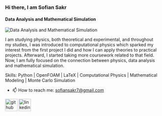 ### Hi there, I am Sofian Sakr
#### Data Analysis and Mathematical Simulation
![Data Analysis and Mathematical Simulation](https://arturssmirnovs.github.io/github-profile-readme-generator/images/banner.png)

I am studying physics, both theoretical and experimental, and throughout my studies, I was introduced to computational physics which sparked my interest from the first project I did and how I can apply theories to practical projects. Afterward, I started taking more coursework related to that field. Now, I am fully focused on the connection between physics, data analysis and mathematical simulation.

Skills: Python |  OpenFOAM |  LaTeX |  Computational Physics |  Mathematical Modeling |  Monte Carlo Simulation

- 📫 How to reach me: sofiansakr7@gmail.com 


[<img src='https://cdn.jsdelivr.net/npm/simple-icons@3.0.1/icons/github.svg' alt='github' height='40'>](https://github.com/SofianSakr)  [<img src='https://cdn.jsdelivr.net/npm/simple-icons@3.0.1/icons/linkedin.svg' alt='linkedin' height='40'>](https://www.linkedin.com/in/sofian-sakr-767a13149/)  


